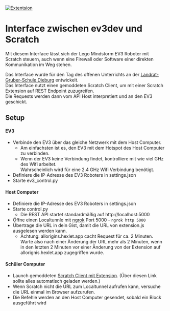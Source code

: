 [![Extentsion](https://github.com/milantheiss/ev3-scratch-interface/actions/workflows/pages/pages-build-deployment/badge.svg)](https://github.com/milantheiss/ev3-scratch-interface/actions/workflows/pages/pages-build-deployment)

# Interface zwischen ev3dev und Scratch
Mit diesem Interface lässt sich der Lego Mindstorm EV3 Roboter mit Scratch steuern, auch wenn eine Firewall oder Software einer direkten Kommunikation im Weg stehen.

Das Interface wurde für den Tag des offenen Unterrichts an der [Landrat-Gruber-Schule Dieburg](https://lgs-dieburg.de) entwickelt.  
Das Interface nutzt einen gemoddeten Scratch Client, um mit einer Scratch Extension auf REST Endpoint zuzugreifen.  
Die Requests werden dann vom API Host interpretiert und an den EV3 geschickt.

## Setup

#### EV3
- Verbinde den EV3 über das gleiche Netzwerk mit dem Host Computer.
  - Am einfachsten ist es, den EV3 mit dem Hotspot des Host Computer zu verbinden.  
  - Wenn der EV3 keine Verbindung findet, kontrolliere mit wie viel GHz des Wifi arbeitet.  
  Wahrscheinlich wird für eine 2.4 GHz Wifi Verbindung benötigt. 
- Definiere die IP-Adresse des EV3 Roboters in settings.json
- Starte ev3_control.py

#### Host Computer
- Definiere die IP-Adresse des EV3 Roboters in settings.json
- Starte control.py
  - Die REST API startet standardmäßig auf http://localhost:5000
- Öffne einen Localtunnle mit [ngrok](https://ngrok.com) Port 5000 - `ngrok http 5000`
- Übertrage die URL in dein Gist, damit die URL von extension.js ausgelesen werden kann.
  - Achtung: allorigins.hexlet.app cacht Request für ca. 2 Minuten. Warte also nach einer Änderung der URL mehr als 2 Minuten, wenn in den letzten 2 Minuten vor einer Änderung von der Extension auf allorignis.hexlet.app zugegriffen wurde. 

#### Schüler Computer
- Launch gemoddeten [Scratch Client mit Extension](https://sheeptester.github.io/scratch-gui/?url=https://milantheiss.github.io/ev3-scratch-interface/extension.js). (Über diesen Link sollte alles automatisch geladen werden.)
- Wenn Scratch nicht die URL zum Localtunnel aufrufen kann, versuche die URL einmal im Browser aufzurufen.
- Die Befehle werden an den Host Computer gesendet, sobald ein Block ausgeführt wird 

